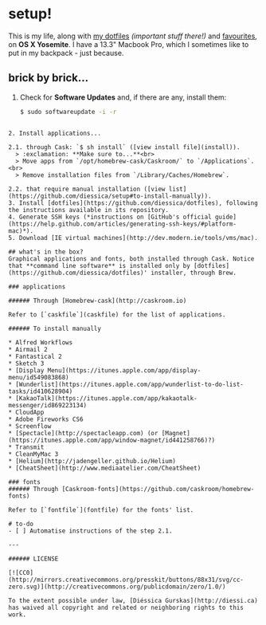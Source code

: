 # setup!
This is my life, along with [my dotfiles](https://github.com/diessica/dotfiles) *(important stuff there!)* and [favourites](https://github.com/diessica/favourites), on **OS X Yosemite**. I have a 13.3" Macbook Pro, which I sometimes like to put in my backpack - just because.


## brick by brick...
1. Check for **Software Updates** and, if there are any, install them: <br>
   ```bash
   $ sudo softwareupdate -i -r
  ```
 
2. Install applications...

  2.1. through Cask: `$ sh install` ([view install file](install)).
    > :exclamation: **Make sure to...**<br>
    > Move apps from `/opt/homebrew-cask/Caskroom/` to `/Applications`.<br>
    > Remove installation files from `/Library/Caches/Homebrew`.

  2.2. that require manual installation ([view list](https://github.com/diessica/setup#to-install-manually)).
3. Install [dotfiles](https://github.com/diessica/dotfiles), following the instructions available in its repository.
4. Generate SSH keys (*instructions on [GitHub's official guide](https://help.github.com/articles/generating-ssh-keys/#platform-mac)*).
5. Download [IE virtual machines](http://dev.modern.ie/tools/vms/mac).

## what's in the box?
Graphical applications and fonts, both installed through Cask. Notice that **command line software** is installed only by [dotfiles](https://github.com/diessica/dotfiles)' installer, through Brew. 

### applications

###### Through [Homebrew-cask](http://caskroom.io)

Refer to [`caskfile`](caskfile) for the list of applications.

###### To install manually

* Alfred Workflows
* Airmail 2
* Fantastical 2
* Sketch 3
* [Display Menu](https://itunes.apple.com/app/display-menu/id549083868)
* [Wunderlist](https://itunes.apple.com/app/wunderlist-to-do-list-tasks/id410628904)
* [KakaoTalk](https://itunes.apple.com/app/kakaotalk-messenger/id869223134)
* CloudApp
* Adobe Fireworks CS6
* Screenflow
* [Spectacle](http://spectacleapp.com) (or [Magnet](https://itunes.apple.com/app/window-magnet/id441258766)?)
* Transmit
* CleanMyMac 3
* [Helium](http://jadengeller.github.io/Helium)
* [CheatSheet](http://www.mediaatelier.com/CheatSheet)

### fonts
###### Through [Caskroom-fonts](https://github.com/caskroom/homebrew-fonts)

Refer to [`fontfile`](fontfile) for the fonts' list.

# to-do
- [ ] Automatise instructions of the step 2.1.

---

###### LICENSE

[![CC0](http://mirrors.creativecommons.org/presskit/buttons/88x31/svg/cc-zero.svg)](http://creativecommons.org/publicdomain/zero/1.0/)

To the extent possible under law, [Diéssica Gurskas](http://diessi.ca) has waived all copyright and related or neighboring rights to this work.

